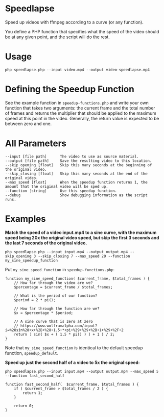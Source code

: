 Speedlapse
==========
Speed up videos with ffmpeg according to a curve (or any function).

You define a PHP function that specifies what the speed of the video should be at any given point, and the script will do the rest.

Usage
=====
`php speedlapse.php --input video.mp4 --output video-speedlapse.mp4`

Defining the Speedup Function
=============================
See the example function in `speedup-functions.php` and write your own function
that takes two arguments: the current frame and the total number of frames and
returns the multiplier that should be applied to the maximum speed at this point
in the video.  Generally, the return value is expected to be between zero and one.

All Parameters
==============
```
--input [file path]      The video to use as source material.
--output [file path]     Save the resulting video to this location.
--skip_opening [float]   Skip this many seconds at the beginning of the original video.
--skip_closing [float]   Skip this many seconds at the end of the original video.
--max_speed [float]      When the speedup function returns 1, the amount that the original video will be sped up.
--function [string]      Use this speedup function.
--debug                  Show debugging information as the script runs.
```

Examples
=============
**Match the speed of a video input.mp4 to a sine curve, with the maximum speed being 20x the original video speed, but skip the first 3 seconds and the last 7 seconds of the original video.**

`php speedlapse.php --input input.mp4 --output output.mp4 --skip_opening 3 --skip_closing 7 --max_speed 20 --function my_sine_speedup_function`

Put `my_sine_speed_function` in `speedup-functions.php`:

```
function my_sine_speed_function( $current_frame, $total_frames ) {
	// How far through the video are we?
	$percentage = $current_frame / $total_frames;

	// What is the period of our function?
	$period = 2 * pi();

	// How far through the function are we?
	$x = $percentage * $period;

	// A sine curve that is zero at zero
	// https://www.wolframalpha.com/input?i=%28sin%28+x+%2B+%28+1.5+*+pi+%29+%29+%2B+1+%29+%2F+2
	return ( sin( $x + ( 1.5 * pi() ) ) + 1 ) / 2;
}
```

Note that `my_sine_speed_function` is identical to the default speedup function, `speedup_default`.

**Speed up just the second half of a video to 5x the original speed:**

`php speedlapse.php --input input.mp4 --output output.mp4 --max_speed 5 --function fast_second_half`

```
function fast_second_half(  $current_frame, $total_frames ) {
	if ( $current_frame > $total_frames / 2 ) {
		return 1;
	}

	return 0;
}
```
